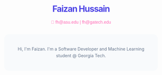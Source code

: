 <h1 align="center" style="color: #4F46E5; font-family: 'Inter', sans-serif; font-weight: 700; letter-spacing: -0.05em;">
  Faizan Hussain </h1>

<p align="center" style="color: #FF69B4; font-family: 'Arial', sans-serif;">
  📧 <a href="mailto:fh@asu.edu" style="color: #FF69B4; text-decoration: none;">fh@asu.edu</a> | 
  <a href="mailto:fh@gatech.edu" style="color: #FF69B4; text-decoration: none;">fh@gatech.edu</a>
</p>

<section align="center" style="max-width: 600px; margin: 32px auto; padding: 24px; border-radius: 16px; background: #F8FAFC;">
  <p style="color: #64748B; font-family: 'Inter', sans-serif; line-height: 1.6;">
     Hi, I'm Faizan. I'm a Software Developer and Machine Learning student @ Georgia Tech.   </p>
</section>
